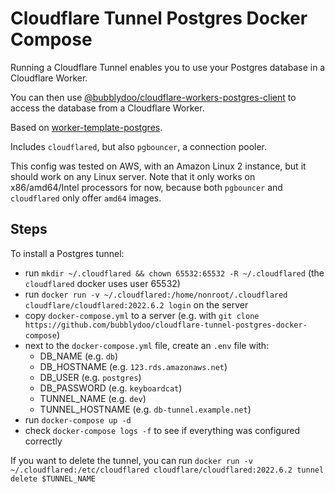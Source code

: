 # Cloudflare Tunnel Postgres Docker Compose

Running a Cloudflare Tunnel enables you to use your Postgres database in a Cloudflare Worker.

You can then use [@bubblydoo/cloudflare-workers-postgres-client](https://github.com/bubblydoo/cloudflare-workers-postgres-client) to access the database from a Cloudflare Worker.

Based on [worker-template-postgres](https://github.com/cloudflare/worker-template-postgres/blob/master/scripts/postgres/docker-compose.yml).

Includes `cloudflared`, but also `pgbouncer`, a connection pooler.

This config was tested on AWS, with an Amazon Linux 2 instance, but it should work on any Linux server. Note that it only works on x86/amd64/Intel processors for now, because both `pgbouncer` and `cloudflared` only offer `amd64` images.

## Steps

To install a Postgres tunnel:

- run `mkdir ~/.cloudflared && chown 65532:65532 -R ~/.cloudflared` (the `cloudflared` docker uses user 65532)
- run `docker run -v ~/.cloudflared:/home/nonroot/.cloudflared cloudflare/cloudflared:2022.6.2 login` on the server
- copy `docker-compose.yml` to a server (e.g. with `git clone https://github.com/bubblydoo/cloudflare-tunnel-postgres-docker-compose`)
- next to the `docker-compose.yml` file, create an `.env` file with:
  - DB_NAME (e.g. `db`)
  - DB_HOSTNAME (e.g. `123.rds.amazonaws.net`)
  - DB_USER (e.g. `postgres`)
  - DB_PASSWORD (e.g. `keyboardcat`)
  - TUNNEL_NAME (e.g. `dev`)
  - TUNNEL_HOSTNAME (e.g. `db-tunnel.example.net`)
- run `docker-compose up -d`
- check `docker-compose logs -f` to see if everything was configured correctly

If you want to delete the tunnel, you can run `docker run -v ~/.cloudflared:/etc/cloudflared cloudflare/cloudflared:2022.6.2 tunnel delete $TUNNEL_NAME`